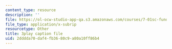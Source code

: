 ```yaml
---
content_type: resource
description: ''
file: https://ol-ocw-studio-app-qa.s3.amazonaws.com/courses/7-01sc-fundamentals-of-biology-fall-2011/2dddda70daf4fb3680c9a80a10ff86b4_tMr9XH64rtM.srt
file_type: application/x-subrip
resourcetype: Other
title: 3play caption file
uid: 2dddda70-daf4-fb36-80c9-a80a10ff86b4
---
```

